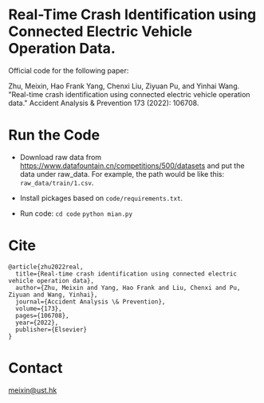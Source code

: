 # Real-Time Crash Identification using Connected Electric Vehicle Operation Data.
Official code for the following paper:    

Zhu, Meixin, Hao Frank Yang, Chenxi Liu, Ziyuan Pu, and Yinhai Wang. "Real-time crash identification using connected electric vehicle operation data." Accident Analysis & Prevention 173 (2022): 106708.

# Run the Code
- Download raw data from https://www.datafountain.cn/competitions/500/datasets and put the data under raw_data. For example, the path would be like this: `raw_data/train/1.csv`.
- Install pickages based on `code/requirements.txt`. 

- Run code:
`cd code`
`python mian.py`

# Cite
```angular2html
@article{zhu2022real,
  title={Real-time crash identification using connected electric vehicle operation data},
  author={Zhu, Meixin and Yang, Hao Frank and Liu, Chenxi and Pu, Ziyuan and Wang, Yinhai},
  journal={Accident Analysis \& Prevention},
  volume={173},
  pages={106708},
  year={2022},
  publisher={Elsevier}
}
```

# Contact
meixin@ust.hk